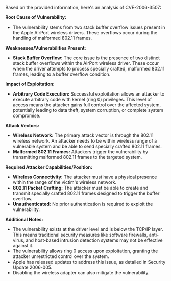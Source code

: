 Based on the provided information, here's an analysis of CVE-2006-3507:

**Root Cause of Vulnerability:**

*   The vulnerability stems from two stack buffer overflow issues present in the Apple AirPort wireless drivers. These overflows occur during the handling of malformed 802.11 frames.

**Weaknesses/Vulnerabilities Present:**

*   **Stack Buffer Overflow:** The core issue is the presence of two distinct stack buffer overflows within the AirPort wireless driver. These occur when the driver attempts to process specially crafted, malformed 802.11 frames, leading to a buffer overflow condition.

**Impact of Exploitation:**

*   **Arbitrary Code Execution:** Successful exploitation allows an attacker to execute arbitrary code with kernel (ring 0) privileges. This level of access means the attacker gains full control over the affected system, potentially leading to data theft, system corruption, or complete system compromise.

**Attack Vectors:**

*   **Wireless Network:** The primary attack vector is through the 802.11 wireless network. An attacker needs to be within wireless range of a vulnerable system and be able to send specially crafted 802.11 frames.
*   **Malformed 802.11 Frames:** Attackers trigger the vulnerability by transmitting malformed 802.11 frames to the targeted system.

**Required Attacker Capabilities/Position:**

*   **Wireless Connectivity:** The attacker must have a physical presence within the range of the victim's wireless network.
*   **802.11 Packet Crafting:** The attacker must be able to create and transmit specially crafted 802.11 frames designed to trigger the buffer overflow.
*   **Unauthenticated:** No prior authentication is required to exploit the vulnerability.

**Additional Notes:**

*   The vulnerability exists at the driver level and is below the TCP/IP layer. This means traditional security measures like software firewalls, anti-virus, and host-based intrusion detection systems may not be effective against it.
*   The vulnerability allows ring 0 access upon exploitation, granting the attacker unrestricted control over the system.
*   Apple has released updates to address this issue, as detailed in Security Update 2006-005.
*   Disabling the wireless adapter can also mitigate the vulnerability.